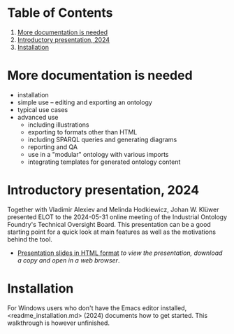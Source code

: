 
# Table of Contents

1.  [More documentation is needed](#orgf16a670)
2.  [Introductory presentation, 2024](#org8945e57)
3.  [Installation](#orgce49889)



<a id="orgf16a670"></a>

# More documentation is needed

-   installation
-   simple use &#x2013; editing and exporting an ontology
-   typical use cases
-   advanced use
    -   including illustrations
    -   exporting to formats other than HTML
    -   including SPARQL queries and generating diagrams
    -   reporting and QA
    -   use in a "modular" ontology with various imports
    -   integrating templates for generated ontology content


<a id="org8945e57"></a>

# Introductory presentation, 2024

Together with Vladimir Alexiev and Melinda Hodkiewicz, Johan W. Klüwer presented ELOT to the 2024-05-31 online meeting of the Industrial Ontology Foundry's Technical Oversight Board.
This presentation can be a good starting point for a quick look at main features as well as the motivations behind the tool.

-   [Presentation slides in HTML format](20240525T181908--elot-presented-to-iof-tob__elot_emacs_iof.html) *to view the presentation, download a copy and open in a web browser*.


<a id="orgce49889"></a>

# Installation

For Windows users who don't have the Emacs editor installed, <readme_installation.md> (2024) documents how to get started. This walkthrough is however unfinished.

